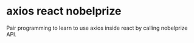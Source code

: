 # axios react nobelprize

Pair programming to learn to use axios inside react by calling nobelprize API.